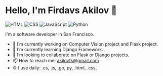 # Hello, I'm Firdavs Akilov 👋

<!--
**firdavsxon/firdavsxon** is a ✨ _special_ ✨ repository because its `README.md` (this file) appears on your GitHub profile.
-->
![HTML](https://img.shields.io/badge/HTML-Expert-orange)
![CSS](https://img.shields.io/badge/CSS-Expert-blue)
![JavaScript](https://img.shields.io/badge/JavaScript-Intermediate-yellow)
![Python](https://img.shields.io/badge/Python-Expert-orange)


I'm a software developer in San Francisco.

- 🔭 I’m currently working on Computer Vision project and Flask project.
- 🌱 I’m currently learning Django Framework.
- 👯 I’m looking to collaborate on Flask or Django projects.
- 📫 How to reach me: akilovfs@gmail.com
- ⚙️ I use daily: .cs, .js, .go,.py, .html, .css,

